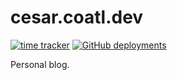 # cesar.coatl.dev

[![time tracker](https://wakatime.com/badge/github/cesarcoatl/cesarcoatl.github.io.svg)](https://wakatime.com/badge/github/cesarcoatl/cesarcoatl.github.io)
[![GitHub deployments](https://img.shields.io/github/deployments/cesarcoatl/cesarcoatl.github.io/github-pages?label=github-pages)](https://cesar.coatl.dev/)

Personal blog.
